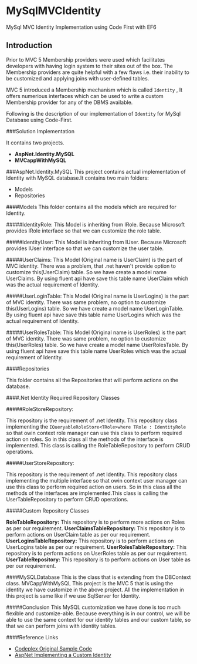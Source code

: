 # MySqlMVCIdentity
MySql MVC Identity Implementation using Code First with EF6

## Introduction
Prior to MVC 5 Membership providers were used which facilitates developers with having login system to their sites out of the box. The Membership providers are quite helpful with a few flaws i.e. their inability to be customized and applying joins with user-defined tables. 

MVC 5 introduced a Membership mechanism which is called `Identity` , It offers numerious interfaces which can be used to write a custom Membership provider for any of the DBMS available.

Following is the description of our implementation of `Identity` for MySql Database using Code-First.

###Solution Implementation

It contains two projects.
* **AspNet.Identity.MySQL**
* **MVCappWithMySQL**

###AspNet.Identity.MySQL
This project contains actual implementation of Identity with MySQL database.It contains two main folders:

- Models
- Repositories

####Models
This folder contains all the models which are required for Identity.

#####IdentityRole: 
This Model is inheriting from IRole. Because Microsoft provides IRole interface so that we can customize the role table.

#####IdentityUser:
This Model is inheriting from IUser. Because Microsoft provides IUser interface so that we can customize the user table.

#####UserClaims: 
This Model (Original name is UserClaim) is the part of MVC identity. There was a problem, that .net haven't provide option to customize this(UserClaim) table. So we have create a model name UserClaims. By using fluent api have save this table name UserClaim which was the actual requirement of Identity.

#####UserLoginTable:
This Model (Original name is UserLogins) is the part of MVC identity. There was same problem, no option to customize this(UserLogins) table. So we have create a model name UserLoginTable. By using fluent api have save this table name UserLogins which was the actual requirement of Identity.

#####UserRolesTable: 
This Model (Original name is UserRoles) is the part of MVC identity. There was same problem, no option to customize this(UserRoles) table. So we have create a model name UserRolesTable. By using fluent api have save this table name UserRoles which was the actual requirement of Identity.

####Repositories

This folder contains all the Repositories that will perform actions on the database.

####.Net Identity Required Repository Classes

#####RoleStoreRepository: 

This repository is the requirement of .net Identity. This repository class implementing the `IQueryableRoleStore<TRole>where TRole : IdentityRole` so that owin context role manager can use this class to perform required action on roles. So in this class all the methods of the interface is implemented. This class is calling the RoleTableRepository to perform CRUD operations.

#####UserStoreRepository:

This repository is the requirement of .net Identity. This repository class implementing the multiple interface so that owin context user manager can use this class to perform required action on users. So in this class all the methods of the interfaces are implemented.This class is calling the UserTableRepository to perform CRUD operations.

#####Custom Repository Classes

**RoleTableRepository:** This repository is to perform more actions on Roles as per our requirement.
**UserClaimsTableRepository:** This repository is to perform actions on UserClaim table as per our requirement.
**UserLoginsTableRepository:** This repository is to perform actions on UserLogins table as per our requirement.
**UserRolesTableRepository:** This repository is to perform actions on UserRoles table as per our requirement.
**UserTableRepository:** This repository is to perform actions on User table as per our requirement.

####MySQLDatabase
This is the class that is extending from the DBContext class.
MVCappWithMySQL
This project is the MVC 5 that is using the identity we have customize in the above project. All the implementation in this project is same like if we use SqlServer for Identity.

#####Conclusion
This MySQL customization we have done is too much flexible and customize-able. Because everything is in our control, we will be able to use the same context for our identity tables and our custom table, so that we can perform joins with identity tables.

####Reference Links

-  [Codeplex Original Sample Code](https://aspnet.codeplex.com/SourceControl/latest#Samples/Identity/AspNet.Identity.MySQL/)
- [AspNet Implementing a Custom Identity](http://www.asp.net/identity/overview/extensibility/implementing-a-custom-mysql-aspnet-identity-storage-provider)
